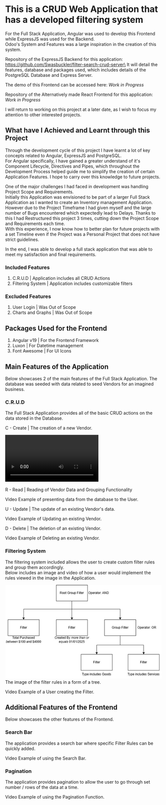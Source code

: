 # This is a CRUD Web Application that has a developed filtering system

For the Full Stack Application, Angular was used to develop this Frontend while ExpressJS was used for the Backend.\
Odoo's System and Features was a large inspiration in the creation of this system.

Repository of the ExpressJS Backend for this application: https://github.com/Swasbuckler/filter-search-crud-server\
It will detail the features, database and packages used, which includes details of the PostgreSQL Database and Express Server.

The demo of this Frontend can be accessed here: <i>Work in Progress</i>

Repository of the Alternatively made React Frontend for this application: <i>Work in Progress</i>

I will return to working on this project at a later date, as I wish to focus my attention to other interested projects.

## What have I Achieved and Learnt through this Project

Through the development cycle of this project I have learnt a lot of key concepts related to Angular, ExpressJS and PostgreSQL.\
For Angular specifically, I have gained a greater understand of it's Component Lifecycle, Directives and Pipes, which throughout the Development Process helped guide me to simplify the creation of certain Application Features. I hope to carry over this knowledge to future projects.

One of the major challenges I had faced in development was handling Project Scope and Requirements.\
Initially this Application was envisioned to be part of a larger Full Stack Application as I wanted to create an Inventory management Application. However due to the Project Timeframe I had given myself and the large number of Bugs encountered which expectedly lead to Delays. Thanks to this I had Restructured this project 3 times, cutting down the Project Scope and Requirements each time.\
With this experience, I now know how to better plan for future projects with a set Timeline even if the Project was a Personal Project that does not have strict guidelines.

In the end, I was able to develop a full stack application that was able to meet my satisfaction and final requirements.

### Included Features

1. C.R.U.D | Application includes all CRUD Actions 
2. Filtering System | Application includes customizable filters

### Excluded Features

1. User Login | Was Out of Scope
2. Charts and Graphs | Was Out of Scope

## Packages Used for the Frontend

1. Angular v19 | For the Frontend Framework
2. Luxon | For Datetime management
3. Font Awesome | For UI Icons

## Main Features of the Application

Below showcases 2 of the main features of the Full Stack Application. The database was seeded with data related to seed Vendors for an imagined business.

### C.R.U.D

The Full Stack Application provides all of the basic CRUD actions on the data stored in the Database.

C - Create | The creation of a new Vendor.

<video src="https://github.com/user-attachments/assets/b209881c-b034-482f-820a-77e1ea59445c?raw=true" />\
Video Example of Creating a new Vendor.

R - Read | Reading of Vendor Data and Grouping Functionality


Video Example of presenting data from the database to the User.

U - Update | The update of an existing Vendor's data.


Video Example of Updating an existing Vendor.

D - Delete | The deletion of an existing Vendor.


Video Example of Deleting an existing Vendor.

### Filtering System

The filtering system included allows the user to create custom filter rules and group them accordingly.\
Below includes an image and video of how a user would implement the rules viewed in the image in the Application.

<img src="git_images/filter diagram.jpg" height="300px" />\
The image of the filter rules in a form of a tree.


Video Example of a User creating the Filter.

## Additional Features of the Frontend

Below showcases the other features of the Frontend.

### Search Bar

The application provides a search bar where specific Filter Rules can be quickly added.


Video Example of using the Search Bar.

### Pagination

The application provides pagination to allow the user to go through set number / rows of the data at a time. 


Video Example of using the Pagination Function.
